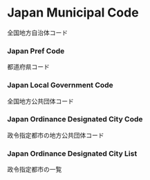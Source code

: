 Japan Municipal Code
===============

全国地方自治体コード

### Japan Pref Code

都道府県コード

### Japan Local Government Code

全国地方公共団体コード

### Japan Ordinance Designated City Code

政令指定都市の地方公共団体コード

### Japan Ordinance Designated City List

政令指定都市の一覧

